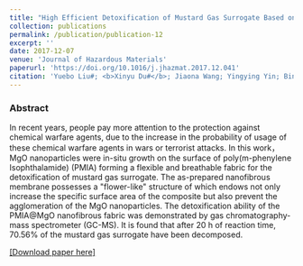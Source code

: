```yaml
---
title: "High Efficient Detoxification of Mustard Gas Surrogate Based on Nanofibrous Fabric"
collection: publications
permalink: /publication/publication-12
excerpt: ''
date: 2017-12-07
venue: 'Journal of Hazardous Materials'
paperurl: 'https://doi.org/10.1016/j.jhazmat.2017.12.041'
citation: 'Yuebo Liu#; <b>Xinyu Du#</b>; Jiaona Wang; Yingying Yin; Bin Wang; Shuyu Zhao; Nianwu Li; Congju Li, "High Efficient Detoxification of Mustard Gas Surrogate Based on Nanofibrous Fabric", <b><i>J. Hazard. Mater. 347,</i></b> 25-30 (2018)'
---
```

### Abstract

In recent years, people pay more attention to the protection against chemical warfare agents, due to the increase in the probability of usage of these chemical warfare agents in wars or terrorist attacks. In this work，MgO nanoparticles were in-situ growth on the surface of poly(m-phenylene Isophthalamide) (PMIA) forming a flexible and breathable fabric for the detoxification of mustard gas surrogate. The as-prepared nanofibrous membrane possesses a "flower-like" structure of which endows not only increase the specific surface area of the composite but also 
prevent the agglomeration of the MgO nanoparticles. The detoxification ability of the PMIA@MgO nanofibrous fabric was demonstrated by gas chromatography-mass spectrometer (GC-MS). It is found that after 20 h of reaction time, 70.56% of the mustard gas surrogate have been decomposed.

[[Download paper here]](https://doi.org/10.1016/j.jhazmat.2017.12.041)